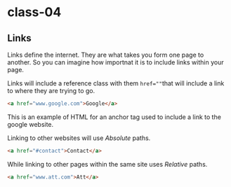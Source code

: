 # class-04

## Links

Links define the internet. They are what takes you form one page to another. So you can imagine how importnat it is to include links within your page.

Links will include a reference class with them `href=""`that will include a link to where they are trying to go.
```html
<a href="www.google.com">Google</a>
```
This is an example of HTML for an anchor tag used to include a link to the google website.

Linking to other websites will use *Absolute* paths. 
```html
<a href="#contact">Contact</a>
```
While linking to other pages within the same site uses *Relative* paths.
```html
<a href="www.att.com">Att</a>
```

